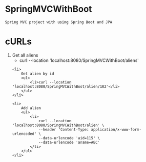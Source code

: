 # SpringMVCWithBoot
    Spring MVC project with using Spring Boot and JPA

# cURLs
<ol>
    <li>
        Get all aliens
        <ul>
            <li>curl --location 'localhost:8080/SpringMVCWithBoot/aliens'</li>
        </ul>
    </li>

    <li>
        Get alien by id
        <ul>
            <li>curl --location 'localhost:8080/SpringMVCWithBoot/alien/102'</li>
        </ul>
    </li>

    <li>
        Add alien
        <ul>
            <li>
                curl --location 'localhost:8080/SpringMVCWithBoot/alien' \
                --header 'Content-Type: application/x-www-form-urlencoded' \
                --data-urlencode 'aid=115' \
                --data-urlencode 'aname=ABC'
            </li>
        </ul>
    </li>
</ol>